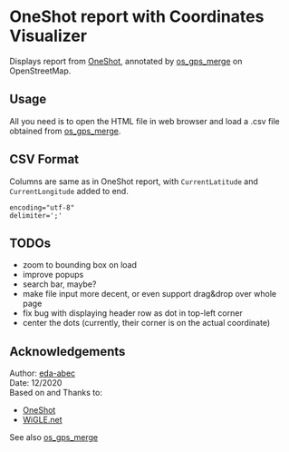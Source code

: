 # OneShot report with Coordinates Visualizer

Displays report from [OneShot](https://github.com/drygdryg/OneShot), annotated by [os_gps_merge](https://github.com/eda-abec/OneShot-GPS-Merge) on OpenStreetMap.

## Usage
All you need is to open the HTML file in web browser and load a .csv file obtained from [os_gps_merge](https://github.com/eda-abec/OneShot-GPS-Merge).

## CSV Format
Columns are same as in OneShot report, with `CurrentLatitude` and `CurrentLongitude` added to end.
```
encoding="utf-8"
delimiter=';'
```

## TODOs
- zoom to bounding box on load
- improve popups
- search bar, maybe?
- make file input more decent, or even support drag&drop over whole page
- fix bug with displaying header row as dot in top-left corner
- center the dots (currently, their corner is on the actual coordinate)

## Acknowledgements

Author: [eda-abec](https://github.com/eda-abec)\
Date: 12/2020\
Based on and Thanks to:
- [OneShot](https://github.com/drygdryg/OneShot)
- [WiGLE.net](https://github.com/wiglenet)

See also [os_gps_merge](https://github.com/eda-abec/OneShot-GPS-Merge)
